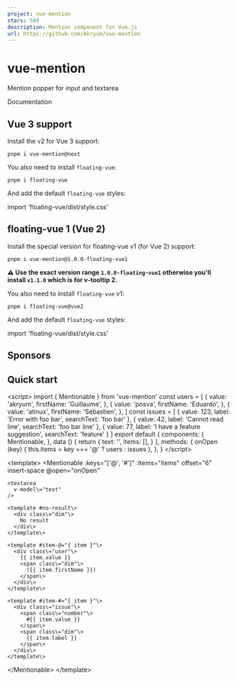 ```yaml
---
project: vue-mention
stars: 549
description: Mention component for Vue.js
url: https://github.com/Akryum/vue-mention
---
```


vue-mention
===========

Mention popper for input and textarea

Documentation

Vue 3 support
-------------

Install the v2 for Vue 3 support:

```
pnpm i vue-mention@next
```

You also need to install `floating-vue`:

```
pnpm i floating-vue
```

And add the default `floating-vue` styles:

import 'floating-vue/dist/style.css'

floating-vue 1 (Vue 2)
----------------------

Install the special version for floating-vue v1 (for Vue 2) support:

```
pnpm i vue-mention@1.0.0-floating-vue1
```

**⚠️ Use the exact version range `1.0.0-floating-vue1` otherwise you'll install `v1.1.0` which is for v-tooltip 2.**

You also need to install `floating-vue` v1:

```
pnpm i floating-vue@vue2
```

And add the default `floating-vue` styles:

import 'floating-vue/dist/style.css'

Sponsors
--------

Quick start
-----------

<script\>
import { Mentionable } from 'vue-mention'
const users \= \[
  {
    value: 'akryum',
    firstName: 'Guillaume',
  },
  {
    value: 'posva',
    firstName: 'Eduardo',
  },
  {
    value: 'atinux',
    firstName: 'Sébastien',
  },
\]
const issues \= \[
  {
    value: 123,
    label: 'Error with foo bar',
    searchText: 'foo bar'
  },
  {
    value: 42,
    label: 'Cannot read line',
    searchText: 'foo bar line'
  },
  {
    value: 77,
    label: 'I have a feature suggestion',
    searchText: 'feature'
  }
\]
export default {
  components: {
    Mentionable,
  },
  data () {
    return {
      text: '',
      items: \[\],
    }
  },
  methods: {
    onOpen (key) {
      this.items \= key \=== '@' ? users : issues
    },
  },
}
</script\>

<template\>
  <Mentionable
    :keys\="\['@', '#'\]"
    :items\="items"
    offset\="6"
    insert-space
    @open\="onOpen"
  >
    <textarea
      v-model\="text"
    />

    <template #no-result\>
      <div class\="dim"\>
        No result
      </div\>
    </template\>

    <template #item-@="{ item }"\>
      <div class\="user"\>
        {{ item.value }}
        <span class\="dim"\>
          ({{ item.firstName }})
        </span\>
      </div\>
    </template\>

    <template #item-#="{ item }"\>
      <div class\="issue"\>
        <span class\="number"\>
          #{{ item.value }}
        </span\>
        <span class\="dim"\>
          {{ item.label }}
        </span\>
      </div\>
    </template\>
  </Mentionable\>
</template\>
